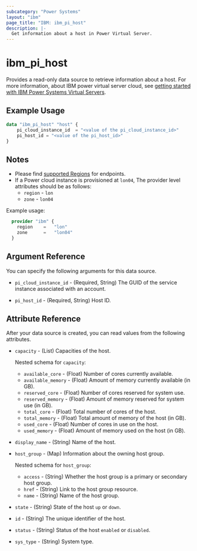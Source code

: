 ```yaml
---
subcategory: "Power Systems"
layout: "ibm"
page_title: "IBM: ibm_pi_host"
description: |-
  Get information about a host in Power Virtual Server.
---
```


# ibm_pi_host

Provides a read-only data source to retrieve information about a host. For more information, about IBM power virtual server cloud, see [getting started with IBM Power Systems Virtual Servers](https://cloud.ibm.com/docs/power-iaas?topic=power-iaas-getting-started).

## Example Usage

```terraform
data "ibm_pi_host" "host" {
    pi_cloud_instance_id  = "<value of the pi_cloud_instance_id>"
    pi_host_id = "<value of the pi_host_id>"
}
```

## Notes

- Please find [supported Regions](https://cloud.ibm.com/apidocs/power-cloud#endpoint) for endpoints.
- If a Power cloud instance is provisioned at `lon04`, The provider level attributes should be as follows:
  - `region` - `lon`
  - `zone` - `lon04`
  
Example usage:

  ```terraform
    provider "ibm" {
      region    =   "lon"
      zone      =   "lon04"
    }
  ```

## Argument Reference

You can specify the following arguments for this data source.

- `pi_cloud_instance_id` - (Required, String) The GUID of the service instance associated with an account.

- `pi_host_id` - (Required, String) Host ID.

## Attribute Reference

After your data source is created, you can read values from the following attributes.

- `capacity` - (List) Capacities of the host.
  
    Nested schema for `capacity`:
  - `available_core` - (Float) Number of cores currently available.
  - `available_memory` - (Float) Amount of memory currently available (in GB).
  - `reserved_core` - (Float) Number of cores reserved for system use.
  - `reserved_memory` - (Float) Amount of memory reserved for system use (in GB).
  - `total_core` - (Float) Total number of cores of the host.
  - `total_memory` - (Float) Total amount of memory of the host (in GB).
  - `used_core` - (Float) Number of cores in use on the host.
  - `used_memory` - (Float) Amount of memory used on the host (in GB).

- `display_name` - (String) Name of the host.
- `host_group` - (Map)  Information about the owning host group.
  
    Nested schema for `host_group`:
  - `access` - (String) Whether the host group is a primary or secondary host group.
  - `href` - (String) Link to the host group resource.
  - `name` - (String) Name of the host group.

- `state` - (String) State of the host `up` or `down`.
  
- `id` - (String) The unique identifier of the host.

- `status` - (String) Status of the host `enabled` or `disabled`.

- `sys_type` - (String) System type.
